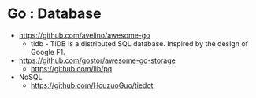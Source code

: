 # Go : Database

* https://github.com/avelino/awesome-go
  * tidb - TiDB is a distributed SQL database. Inspired by the design of Google F1.
* https://github.com/gostor/awesome-go-storage
  * https://github.com/lib/pq
* NoSQL
  * https://github.com/HouzuoGuo/tiedot
  